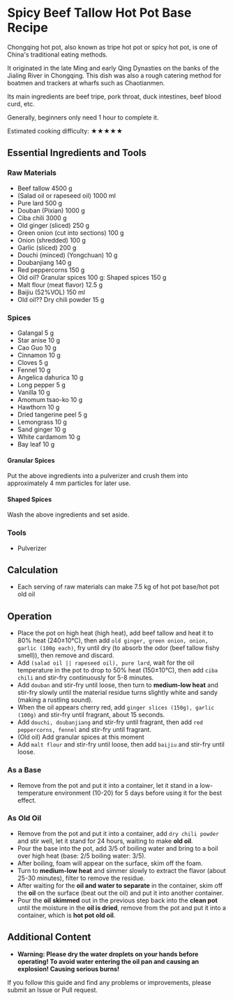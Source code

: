 # Spicy Beef Tallow Hot Pot Base Recipe

Chongqing hot pot, also known as tripe hot pot or spicy hot pot, is one of China's traditional eating methods.

It originated in the late Ming and early Qing Dynasties on the banks of the Jialing River in Chongqing. This dish was also a rough catering method for boatmen and trackers at wharfs such as Chaotianmen.

Its main ingredients are beef tripe, pork throat, duck intestines, beef blood curd, etc.

Generally, beginners only need 1 hour to complete it.

Estimated cooking difficulty: ★★★★★

## Essential Ingredients and Tools

### Raw Materials

*   Beef tallow 4500 g
*   (Salad oil or rapeseed oil) 1000 ml
*   Pure lard 500 g
*   Douban (Pixian) 1000 g
*   Ciba chili 3000 g
*   Old ginger (sliced) 250 g
*   Green onion (cut into sections) 100 g
*   Onion (shredded) 100 g
*   Garlic (sliced) 200 g
*   Douchi (minced) (Yongchuan) 10 g
*   Doubanjiang 140 g
*   Red peppercorns 150 g
*   Old oil? Granular spices 100 g: Shaped spices 150 g
*   Malt flour (meat flavor) 12.5 g
*   Baijiu (52%VOL) 150 ml
*   Old oil?? Dry chili powder 15 g

### Spices

*   Galangal 5 g
*   Star anise 10 g
*   Cao Guo 10 g
*   Cinnamon 10 g
*   Cloves 5 g
*   Fennel 10 g
*   Angelica dahurica 10 g
*   Long pepper 5 g
*   Vanilla 10 g
*   Amomum tsao-ko 10 g
*   Hawthorn 10 g
*   Dried tangerine peel 5 g
*   Lemongrass 10 g
*   Sand ginger 10 g
*   White cardamom 10 g
*   Bay leaf 10 g

#### Granular Spices

Put the above ingredients into a pulverizer and crush them into approximately 4 mm particles for later use.

#### Shaped Spices

Wash the above ingredients and set aside.

### Tools

*   Pulverizer

## Calculation

*   Each serving of raw materials can make 7.5 kg of hot pot base/hot pot old oil

## Operation

*   Place the pot on high heat (high heat), add beef tallow and heat it to 80% heat (240±10°C), then add `old ginger, green onion, onion, garlic (100g each)`, fry until dry (to absorb the odor (beef tallow fishy smell)), then remove and discard.
*   Add `(salad oil || rapeseed oil), pure lard`, wait for the oil temperature in the pot to drop to 50% heat (150±10°C), then add `ciba chili` and stir-fry continuously for 5-8 minutes.
*   Add `douban` and stir-fry until loose, then turn to **medium-low heat** and stir-fry slowly until the material residue turns slightly white and sandy (making a rustling sound).
*   When the oil appears cherry red, add `ginger slices (150g), garlic (100g)` and stir-fry until fragrant, about 15 seconds.
*   Add `douchi, doubanjiang` and stir-fry until fragrant, then add `red peppercorns, fennel` and stir-fry until fragrant.
*   (Old oil) Add granular spices at this moment
*   Add `malt flour` and stir-fry until loose, then add `baijiu` and stir-fry until loose.

### As a Base

*   Remove from the pot and put it into a container, let it stand in a low-temperature environment (10-20) for 5 days before using it for the best effect.

### As Old Oil

*   Remove from the pot and put it into a container, add `dry chili powder` and stir well, let it stand for 24 hours, waiting to make **old oil**.
*   Pour the base into the pot, add 3/5 of boiling water and bring to a boil over high heat (base: 2/5 boiling water: 3/5).
*   After boiling, foam will appear on the surface, skim off the foam.
*   Turn to **medium-low heat** and simmer slowly to extract the flavor (about 25-30 minutes), filter to remove the residue.
*   After waiting for the **oil and water to separate** in the container, skim off the **oil** on the surface (beat out the oil) and put it into another container.
*   Pour the **oil** **skimmed** out in the previous step back into the **clean pot** until the moisture in the **oil is dried**, remove from the pot and put it into a container, which is **hot pot old oil**.

## Additional Content

*   **Warning: Please dry the water droplets on your hands before operating! To avoid water entering the oil pan and causing an explosion! Causing serious burns!**

If you follow this guide and find any problems or improvements, please submit an Issue or Pull request.
